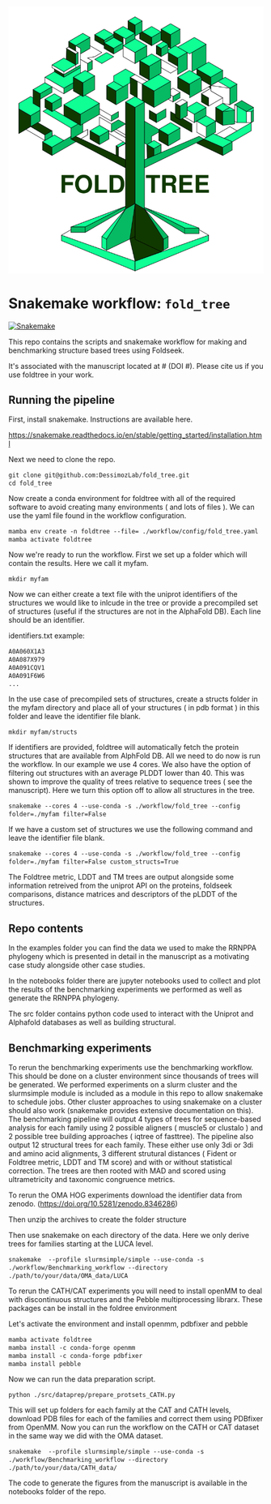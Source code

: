 
![logo](foldtree_logo.png)

# Snakemake workflow: `fold_tree`

[![Snakemake](https://img.shields.io/badge/snakemake-≥7.8.0-brightgreen.svg)](https://snakemake.github.io)

This repo contains the scripts and snakemake workflow for making and benchmarking structure based trees using Foldseek.

It's associated with the manuscript located at # (DOI #). Please cite us if you use foldtree in your work.

## Running the pipeline

First, install snakemake. Instructions are available here.

https://snakemake.readthedocs.io/en/stable/getting_started/installation.html


Next we need to clone the repo.

```
git clone git@github.com:DessimozLab/fold_tree.git
cd fold_tree
```

Now create a conda environment for foldtree with all of the required software to avoid creating many environments ( and lots of files ).
We can use the yaml file found in the workflow configuration. 

```
mamba env create -n foldtree --file= ./workflow/config/fold_tree.yaml
mamba activate foldtree
```

Now we're ready to run the workflow.
First we set up a folder which will contain the results. Here we call it myfam.

```
mkdir myfam
```

Now we can either create a text file with the uniprot identifiers of the structures we would like to inlcude in the tree or provide a precompiled set of structures (useful if the structures are not in the AlphaFold DB). Each line should be an identifier. 

identifiers.txt example:
```
A0A060X1A3
A0A087X979
A0A091CQV1
A0A091F6W6
...
```

In the use case of precompiled sets of structures, create a structs folder in the myfam directory and place all of your structures ( in pdb format ) in this folder and leave the identifier file blank.


```
mkdir myfam/structs
```

If identifiers are provided, foldtree will automatically fetch the protein structures that are available from AlphFold DB. All we need to do now is run the workflow. In our example we use 4 cores. We also have the option of filtering out structures with an average PLDDT lower than 40. This was shown to improve the quality of trees relative to sequence trees ( see the manuscript). Here we turn this option off to allow all structures in the tree.

```
snakemake --cores 4 --use-conda -s ./workflow/fold_tree --config folder=./myfam filter=False 

```

If we have a custom set of structures we use the following command and leave the identifier file blank.

```
snakemake --cores 4 --use-conda -s ./workflow/fold_tree --config folder=./myfam filter=False custom_structs=True

```

The Foldtree metric, LDDT and TM trees are output alongside some information retreived from the uniprot API on the proteins, foldseek comparisons, distance matrices and descriptors of the pLDDT of the structures.

## Repo contents

In the examples folder you can find the data we used to make the RRNPPA phylogeny which is presented in detail in the manuscript as a motivating case study alongside other case studies.

In the notebooks folder there are jupyter notebooks used to collect and plot the results of the benchmarking experiments we performed as well as generate the RRNPPA phylogeny.

The src folder contains python code used to interact with the Uniprot and Alphafold databases as well as building structural.


## Benchmarking experiments

To rerun the benchmarking experiments use the benchmarking workflow. This should be done on a cluster environment since thousands of trees will be generated. We performed experiments on a slurm cluster and the slurmsimple module is included as a module in this repo to allow snakemake to schedule jobs. Other cluster approaches to using snakemake on a cluster should also work (snakemake provides extensive documentation on this). The benchmarking pipeline will output 4 types of trees for sequence-based analysis for each family using 2 possible aligners ( muscle5 or clustalo ) and 2 possible tree building approaches ( iqtree of fasttree). The pipeline also output 12 structural trees for each family. These either use only 3di or 3di and amino acid alignments, 3 different strutural distances ( Fident or Foldtree metric, LDDT and TM score) and with or without statistical correction. The trees are then rooted with MAD and scored using ultrametricity and taxonomic congruence metrics.

To rerun the OMA HOG experiments download the identifier data from zenodo. (https://doi.org/10.5281/zenodo.8346286)

Then unzip the archives to create the folder structure

Then use snakemake on each directory of the data. Here we only derive trees for families starting at the LUCA level.

```
snakemake  --profile slurmsimple/simple --use-conda -s ./workflow/Benchmarking_workflow --directory  ./path/to/your/data/OMA_data/LUCA
```

To rerun the CATH/CAT experiments you will need to install openMM to deal with discontinuous structures and the Pebble multiprocessing librarx. These packages can be install in the foldree environment

Let's activate the environment and install openmm, pdbfixer and pebble

```
mamba activate foldtree
mamba install -c conda-forge openmm
mamba install -c conda-forge pdbfixer
mamba install pebble
```

Now we can run the data preparation script.

```
python ./src/dataprep/prepare_protsets_CATH.py
```

This will set up folders for each family at the CAT and CATH levels, download PDB files for each of the families and correct them using PDBfixer from OpenMM.
Now you can run the workflow on the CATH or CAT dataset in the same way we did with the OMA dataset.

```
snakemake  --profile slurmsimple/simple --use-conda -s ./workflow/Benchmarking_workflow --directory  ./path/to/your/data/CATH_data/
```

The code to generate the figures from the manuscript is available in the notebooks folder of the repo.